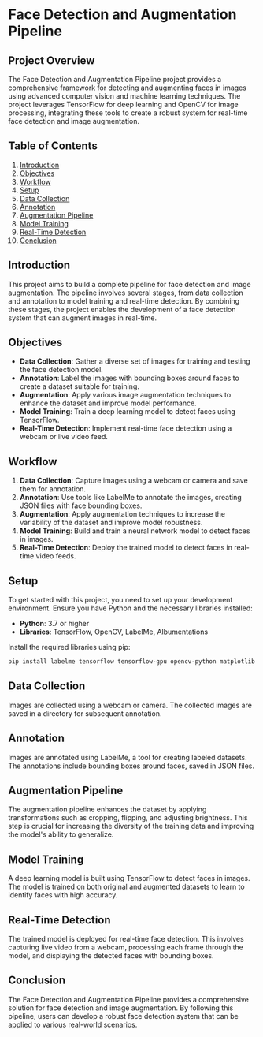 # Face Detection and Augmentation Pipeline

## Project Overview

The Face Detection and Augmentation Pipeline project provides a comprehensive framework for detecting and augmenting faces in images using advanced computer vision and machine learning techniques. The project leverages TensorFlow for deep learning and OpenCV for image processing, integrating these tools to create a robust system for real-time face detection and image augmentation.

## Table of Contents
1. [Introduction](#introduction)
2. [Objectives](#objectives)
3. [Workflow](#workflow)
4. [Setup](#setup)
5. [Data Collection](#data-collection)
6. [Annotation](#annotation)
7. [Augmentation Pipeline](#augmentation-pipeline)
8. [Model Training](#model-training)
9. [Real-Time Detection](#real-time-detection)
10. [Conclusion](#conclusion)

## Introduction
This project aims to build a complete pipeline for face detection and image augmentation. The pipeline involves several stages, from data collection and annotation to model training and real-time detection. By combining these stages, the project enables the development of a face detection system that can augment images in real-time.

## Objectives
- **Data Collection**: Gather a diverse set of images for training and testing the face detection model.
- **Annotation**: Label the images with bounding boxes around faces to create a dataset suitable for training.
- **Augmentation**: Apply various image augmentation techniques to enhance the dataset and improve model performance.
- **Model Training**: Train a deep learning model to detect faces using TensorFlow.
- **Real-Time Detection**: Implement real-time face detection using a webcam or live video feed.

## Workflow
1. **Data Collection**: Capture images using a webcam or camera and save them for annotation.
2. **Annotation**: Use tools like LabelMe to annotate the images, creating JSON files with face bounding boxes.
3. **Augmentation**: Apply augmentation techniques to increase the variability of the dataset and improve model robustness.
4. **Model Training**: Build and train a neural network model to detect faces in images.
5. **Real-Time Detection**: Deploy the trained model to detect faces in real-time video feeds.

## Setup
To get started with this project, you need to set up your development environment. Ensure you have Python and the necessary libraries installed:
- **Python**: 3.7 or higher
- **Libraries**: TensorFlow, OpenCV, LabelMe, Albumentations

Install the required libraries using pip:
```bash
pip install labelme tensorflow tensorflow-gpu opencv-python matplotlib albumentations
```

## Data Collection
Images are collected using a webcam or camera. The collected images are saved in a directory for subsequent annotation. 

## Annotation
Images are annotated using LabelMe, a tool for creating labeled datasets. The annotations include bounding boxes around faces, saved in JSON files.

## Augmentation Pipeline
The augmentation pipeline enhances the dataset by applying transformations such as cropping, flipping, and adjusting brightness. This step is crucial for increasing the diversity of the training data and improving the model's ability to generalize.

## Model Training
A deep learning model is built using TensorFlow to detect faces in images. The model is trained on both original and augmented datasets to learn to identify faces with high accuracy.

## Real-Time Detection
The trained model is deployed for real-time face detection. This involves capturing live video from a webcam, processing each frame through the model, and displaying the detected faces with bounding boxes.

## Conclusion
The Face Detection and Augmentation Pipeline provides a comprehensive solution for face detection and image augmentation. By following this pipeline, users can develop a robust face detection system that can be applied to various real-world scenarios.

